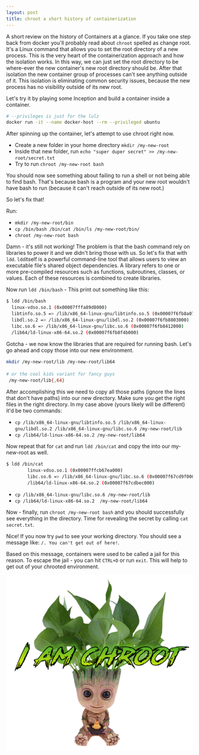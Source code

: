 ```yaml
---
layout: post
title: chroot a short history of containerization
---
```


A short review on the history of Containers at a glance. If you take one step back from docker you'll probably read about `chroot` spelled as change root.
It's a Linux command that allows you to set the root directory of a new process. This is the very heart of the containerization approach and how the isolation works. In this way, we can just set the root directory to be where-ever the new container's new root directory should be. After that isolation the new container group of processes can't see anything outside of it. This isolation is eliminating common security issues, because the new process has no visibility outside of its new root.

Let's try it by playing some Inception and build a container inside a container.

```bash
# --privileges is just for the lulz
docker run -it --name docker-host --rm --privileged ubuntu
```

After spinning up the container, let's attempt to use chroot right now.

* Create a new folder in your home directory `mkdir /my-new-root`
* Inside that new folder, run `echo "super duper secret" >> /my-new-root/secret.txt`
* Try to run `chroot /my-new-root bash`

You should now see something about failing to run a shell or not being able to find bash. That's because bash is a program and your new root wouldn't have bash to run (because it can't reach outside of its new root.)

So let's fix that!

Run:

* `mkdir /my-new-root/bin`
* `cp /bin/bash /bin/cat /bin/ls /my-new-root/bin/`
* `chroot /my-new-root bash`

Damn - it's still not working! The problem is that the bash command rely on libraries to power it and we didn't bring those with us. So let's fix that with `ldd`.
`ldd`itself is a powerful command-line tool that allows users to view an executable file's shared object dependencies. A library refers to one or more pre-compiled resources such as functions, subroutines, classes, or values. Each of these resources is combined to create libraries.

Now run `ldd /bin/bash` - This print out something like this:

```bash
$ ldd /bin/bash
  linux-vdso.so.1 (0x00007fffa89d8000)
  libtinfo.so.5 => /lib/x86_64-linux-gnu/libtinfo.so.5 (0x00007f6fb8a07000)
  libdl.so.2 => /lib/x86_64-linux-gnu/libdl.so.2 (0x00007f6fb8803000)
  libc.so.6 => /lib/x86_64-linux-gnu/libc.so.6 (0x00007f6fb8412000)
  /lib64/ld-linux-x86-64.so.2 (0x00007f6fb8f4b000)
```

Gotcha - we now know the libraries that are required for running bash. Let's go ahead and copy those into our new environment.

```bash
mkdir /my-new-root/lib /my-new-root/lib64

# or the cool kids variant for fancy guys
 /my-new-root/lib{,64}
 ```

After accomplishing this we need to copy all those paths (ignore the lines that don't have paths) into our new directory. Make sure you get the right files in the right directory. In my case above (yours likely will be different) it'd be two commands:

* `cp /lib/x86_64-linux-gnu/libtinfo.so.5 /lib/x86_64-linux-gnu/libdl.so.2 /lib/x86_64-linux-gnu/libc.so.6 /my-new-root/lib`
* `cp /lib64/ld-linux-x86-64.so.2 /my-new-root/lib64`

Now repeat that for `cat` and run `ldd /bin/cat` and copy the into our my-new-root as well.

```bash
$ ldd /bin/cat
        linux-vdso.so.1 (0x00007ffcb67ea000)
        libc.so.6 => /lib/x86_64-linux-gnu/libc.so.6 (0x00007f67cd9f0000)
        /lib64/ld-linux-x86-64.so.2 (0x00007f67cdbec000)
```

* `cp /lib/x86_64-linux-gnu/libc.so.6 /my-new-root/lib`
* `cp /lib64/ld-linux-x86-64.so.2  /my-new-root/lib64`

Now -  finally, run `chroot /my-new-root bash` and you should successfully see everything in the directory. Time for revealing the secret by calling `cat secret.txt`.

Nice! If you now try `pwd` to see your working directory. You should see a message like: `/. You can't get out of here!`.

Based on this message, containers were used to be called a jail for this reason. To escape the jail - you can hit `CTRL+D` or run `exit`. This will help to get out of your chrooted environment.

<p align="center">
<img src="/images/chroot.png">
</p>
